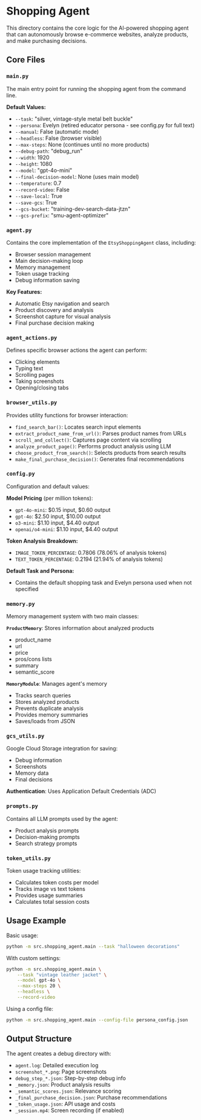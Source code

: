 # Shopping Agent

This directory contains the core logic for the AI-powered shopping agent that can autonomously browse e-commerce websites, analyze products, and make purchasing decisions.

## Core Files

### `main.py`
The main entry point for running the shopping agent from the command line.

**Default Values:**
- `--task`: "silver, vintage-style metal belt buckle"
- `--persona`: Evelyn (retired educator persona - see config.py for full text)
- `--manual`: False (automatic mode)
- `--headless`: False (browser visible)
- `--max-steps`: None (continues until no more products)
- `--debug-path`: "debug_run"
- `--width`: 1920
- `--height`: 1080
- `--model`: "gpt-4o-mini"
- `--final-decision-model`: None (uses main model)
- `--temperature`: 0.7
- `--record-video`: False
- `--save-local`: True
- `--save-gcs`: True
- `--gcs-bucket`: "training-dev-search-data-jtzn"
- `--gcs-prefix`: "smu-agent-optimizer"

### `agent.py`
Contains the core implementation of the `EtsyShoppingAgent` class, including:
- Browser session management
- Main decision-making loop
- Memory management
- Token usage tracking
- Debug information saving

**Key Features:**
- Automatic Etsy navigation and search
- Product discovery and analysis
- Screenshot capture for visual analysis
- Final purchase decision making

### `agent_actions.py`
Defines specific browser actions the agent can perform:
- Clicking elements
- Typing text
- Scrolling pages
- Taking screenshots
- Opening/closing tabs

### `browser_utils.py`
Provides utility functions for browser interaction:
- `find_search_bar()`: Locates search input elements
- `extract_product_name_from_url()`: Parses product names from URLs
- `scroll_and_collect()`: Captures page content via scrolling
- `analyze_product_page()`: Performs product analysis using LLM
- `choose_product_from_search()`: Selects products from search results
- `make_final_purchase_decision()`: Generates final recommendations

### `config.py`
Configuration and default values:

**Model Pricing** (per million tokens):
- `gpt-4o-mini`: $0.15 input, $0.60 output
- `gpt-4o`: $2.50 input, $10.00 output
- `o3-mini`: $1.10 input, $4.40 output
- `openai/o4-mini`: $1.10 input, $4.40 output

**Token Analysis Breakdown:**
- `IMAGE_TOKEN_PERCENTAGE`: 0.7806 (78.06% of analysis tokens)
- `TEXT_TOKEN_PERCENTAGE`: 0.2194 (21.94% of analysis tokens)

**Default Task and Persona:**
- Contains the default shopping task and Evelyn persona used when not specified

### `memory.py`
Memory management system with two main classes:

**`ProductMemory`**: Stores information about analyzed products
- product_name
- url
- price
- pros/cons lists
- summary
- semantic_score

**`MemoryModule`**: Manages agent's memory
- Tracks search queries
- Stores analyzed products
- Prevents duplicate analysis
- Provides memory summaries
- Saves/loads from JSON

### `gcs_utils.py`
Google Cloud Storage integration for saving:
- Debug information
- Screenshots
- Memory data
- Final decisions

**Authentication**: Uses Application Default Credentials (ADC)

### `prompts.py`
Contains all LLM prompts used by the agent:
- Product analysis prompts
- Decision-making prompts
- Search strategy prompts

### `token_utils.py`
Token usage tracking utilities:
- Calculates token costs per model
- Tracks image vs text tokens
- Provides usage summaries
- Calculates total session costs

## Usage Example

Basic usage:
```bash
python -m src.shopping_agent.main --task "halloween decorations"
```

With custom settings:
```bash
python -m src.shopping_agent.main \
    --task "vintage leather jacket" \
    --model gpt-4o \
    --max-steps 20 \
    --headless \
    --record-video
```

Using a config file:
```bash
python -m src.shopping_agent.main --config-file persona_config.json
```

## Output Structure

The agent creates a debug directory with:
- `agent.log`: Detailed execution log
- `screenshot_*.png`: Page screenshots
- `debug_step_*.json`: Step-by-step debug info
- `_memory.json`: Product analysis results
- `_semantic_scores.json`: Relevance scoring
- `_final_purchase_decision.json`: Purchase recommendations
- `_token_usage.json`: API usage and costs
- `_session.mp4`: Screen recording (if enabled)
